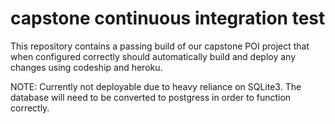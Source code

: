 capstone continuous integration test
========

This repository contains a passing build of our capstone POI project that when configured correctly should automatically
build and deploy any changes using codeship and heroku.

NOTE: Currently not deployable due to heavy reliance on SQLite3. The database will need to be converted to postgress in order to function correctly.
